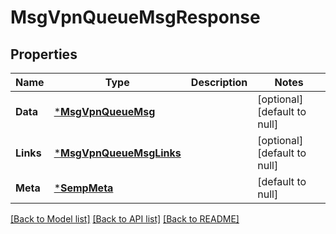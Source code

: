 # MsgVpnQueueMsgResponse

## Properties
Name | Type | Description | Notes
------------ | ------------- | ------------- | -------------
**Data** | [***MsgVpnQueueMsg**](MsgVpnQueueMsg.md) |  | [optional] [default to null]
**Links** | [***MsgVpnQueueMsgLinks**](MsgVpnQueueMsgLinks.md) |  | [optional] [default to null]
**Meta** | [***SempMeta**](SempMeta.md) |  | [default to null]

[[Back to Model list]](../README.md#documentation-for-models) [[Back to API list]](../README.md#documentation-for-api-endpoints) [[Back to README]](../README.md)

